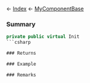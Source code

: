 ← [Index](Api-Index) ← [MyComponentBase](VRage.Game.Components.MyComponentBase)

### Summary

```csharp
private public virtual Init
```csharp

### Returns

### Example

### Remarks

